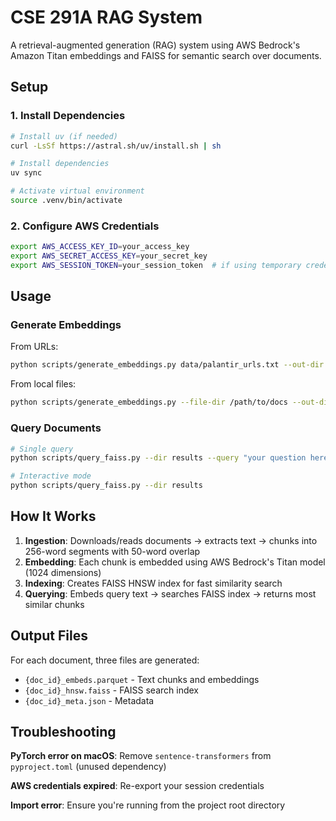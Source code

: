 # CSE 291A RAG System

A retrieval-augmented generation (RAG) system using AWS Bedrock's Amazon Titan embeddings and FAISS for semantic search over documents.

## Setup

### 1. Install Dependencies

```bash
# Install uv (if needed)
curl -LsSf https://astral.sh/uv/install.sh | sh

# Install dependencies
uv sync

# Activate virtual environment
source .venv/bin/activate
```

### 2. Configure AWS Credentials

```bash
export AWS_ACCESS_KEY_ID=your_access_key
export AWS_SECRET_ACCESS_KEY=your_secret_key
export AWS_SESSION_TOKEN=your_session_token  # if using temporary credentials
```

## Usage

### Generate Embeddings

From URLs:
```bash
python scripts/generate_embeddings.py data/palantir_urls.txt --out-dir results --doc-id-prefix pltr
```

From local files:
```bash
python scripts/generate_embeddings.py --file-dir /path/to/docs --out-dir results
```

### Query Documents

```bash
# Single query
python scripts/query_faiss.py --dir results --query "your question here" --top-k 5

# Interactive mode
python scripts/query_faiss.py --dir results
```

## How It Works

1. **Ingestion**: Downloads/reads documents → extracts text → chunks into 256-word segments with 50-word overlap
2. **Embedding**: Each chunk is embedded using AWS Bedrock's Titan model (1024 dimensions)
3. **Indexing**: Creates FAISS HNSW index for fast similarity search
4. **Querying**: Embeds query text → searches FAISS index → returns most similar chunks

## Output Files

For each document, three files are generated:
- `{doc_id}_embeds.parquet` - Text chunks and embeddings
- `{doc_id}_hnsw.faiss` - FAISS search index
- `{doc_id}_meta.json` - Metadata

## Troubleshooting

**PyTorch error on macOS**: Remove `sentence-transformers` from `pyproject.toml` (unused dependency)

**AWS credentials expired**: Re-export your session credentials

**Import error**: Ensure you're running from the project root directory
